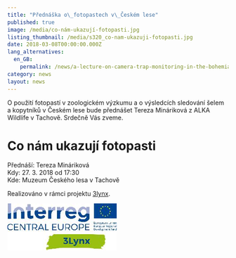 ```yaml
---
title: "Přednáška o\_fotopastech v\_Českém lese"
published: true
image: /media/co-nám-ukazují-fotopasti.jpg
listing_thumbnail: /media/s320_co-nam-ukazuji-fotopasti.jpg
date: 2018-03-08T00:00:00.000Z
lang_alternatives:
  en_GB:
    permalink: /news/a-lecture-on-camera-trap-monitoring-in-the-bohemian-forest
category: news
layout: news
---
```

O použití fotopastí v zoologickém výzkumu a o výsledcích sledování šelem
a kopytníků v Českém lese bude přednášet Tereza Mináriková z ALKA
Wildlife v Tachově. Srdečně Vás zveme.

# Co nám ukazují fotopasti

Přednáší: Tereza Mináriková\
Kdy: 27. 3. 2018 od 17:30\
Kde: Muzeum Českého lesa v Tachově

<div class="clearfix"></div>

Realizováno v rámci projektu [3lynx](/projects/3lynx).

![](/media/s250_13lynx_cmyk.jpg)
